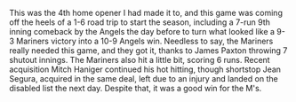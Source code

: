 This was the 4th home opener I had made it to, and this game was
coming off the heels of a 1-6 road trip to start the season, including
a 7-run 9th inning comeback by the Angels the day before to turn what
looked like a 9-3 Mariners victory into a 10-9 Angels win. Needless to
say, the Mariners really needed this game, and they got it, thanks to
James Paxton throwing 7 shutout innings. The Mariners also hit a
little bit, scoring 6 runs. Recent acquisition Mitch Haniger continued
his hot hitting, though shortstop Jean Segura, acquired in the same
deal, left due to an injury and landed on the disabled list the next
day. Despite that, it was a good win for the M's.

